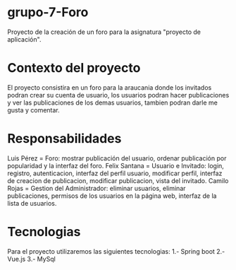 # grupo-7-Foro
Proyecto de la creación de un foro para la asignatura "proyecto de aplicación".

# Contexto del proyecto
El proyecto consistira en un foro para la araucania donde los invitados podran crear su cuenta de usuario, 
los usuarios podran hacer publicaciones y ver las publicaciones de los demas usuarios, tambien podran darle me gusta y comentar.

# Responsabilidades
Luis Pérez = Foro:  mostrar publicación del usuario, ordenar publicación por popularidad y la interfaz del foro.
Felix Santana = Usuario e Invitado: login, registro, autenticacion, interfaz del perfil usuario, modificar perfil, interfaz de creacion de publicacion, modificar publicacion, vista del invitado.
Camilo Rojas = Gestion del Administrador: eliminar usuarios, eliminar publicaciones, permisos de los usuarios en la página web, interfaz de la lista de usuarios.

# Tecnologias
Para el proyecto utilizaremos las siguientes tecnologias:
1.- Spring boot 
2.- Vue.js
3.- MySql
